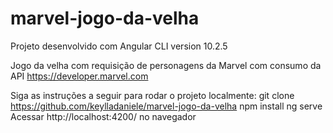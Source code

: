 # marvel-jogo-da-velha
 
 
Projeto desenvolvido com Angular CLI version 10.2.5

Jogo da velha com requisição de personagens da Marvel com consumo da API https://developer.marvel.com



Siga as instruções a seguir para rodar o projeto localmente:
git clone https://github.com/keylladaniele/marvel-jogo-da-velha
npm install
ng serve
Acessar http://localhost:4200/ no navegador




